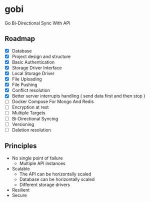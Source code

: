 # gobi

Go Bi-Directional Sync With API

## Roadmap

- [x] Database
- [x] Project design and structure
- [x] Basic Authentication
- [x] Storage Driver Interface
- [x] Local Storage Driver
- [x] File Uploading
- [x] File Pushing
- [x] Conflict resolution
- [x] Better server interrupts handling ( send data first and then stop )
- [ ] Docker Compose For Mongo And Redis
- [ ] Encryption at rest
- [ ] Multiple Targets
- [ ] Bi-Directional Syncing
- [ ] Versioning
- [ ] Deletion resolution

## Principles

- No single point of failure
  - Multiple API instances
- Scalable
  - The API can be horizontally scaled
  - Database can be horizontally scaled
  - Different storage drivers
- Resilient
- Secure

